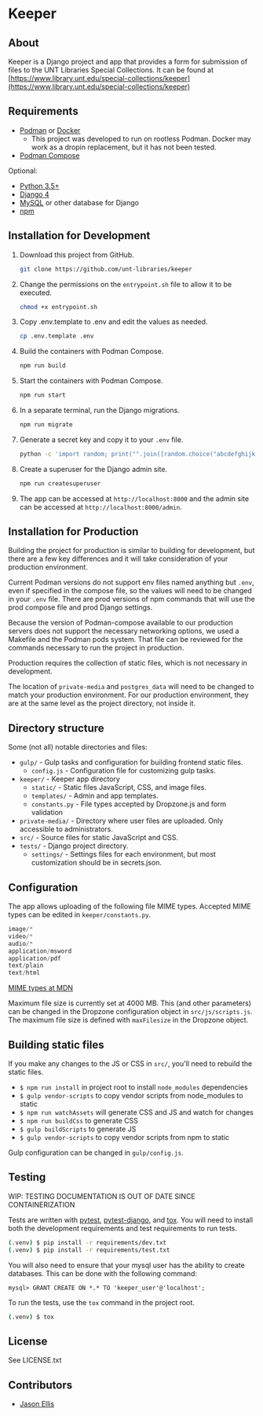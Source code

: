 Keeper
======

About
-----

Keeper is a Django project and app that provides a form for submission of files to
the UNT Libraries Special Collections. It can be found at [https://www.library.unt.edu/special-collections/keeper](https://www.library.unt.edu/special-collections/keeper)

Requirements
------------

* [Podman](https://podman.io/) or [Docker](https://www.docker.com/)
  * This project was developed to run on rootless Podman. Docker may work as a dropin replacement, but it has not been tested.
* [Podman Compose](https://github.com/containers/podman-compose)

Optional:
* [Python 3.5+](https://www.python.org/downloads/)
* [Django 4](https://www.djangoproject.com/download/)
* [MySQL](https://www.mysql.com/) or other database for Django
* [npm](https://docs.npmjs.com/downloading-and-installing-node-js-and-npm)


Installation for Development
----------------------------

1. Download this project from GitHub.

    ```sh
    git clone https://github.com/unt-libraries/keeper
    ```

2. Change the permissions on the `entrypoint.sh` file to allow it to be executed.

    ```bash
    chmod +x entrypoint.sh
    ```

3. Copy .env.template to .env and edit the values as needed.

    ```bash
    cp .env.template .env
    ```

4. Build the containers with Podman Compose.

    ```bash
    npm run build
    ```

5. Start the containers with Podman Compose.

    ```bash
    npm run start
    ```

6. In a separate terminal, run the Django migrations.

    ```bash
    npm run migrate
    ```

7. Generate a secret key and copy it to your `.env` file.

    ```bash
    python -c 'import random; print("".join([random.choice("abcdefghijklmnopqrstuvwxyz0123456789!@#$%^&*(-_=+)") for i in range(50)]))'
    ```

8. Create a superuser for the Django admin site.

    ```bash
    npm run createsuperuser
    ```

9. The app can be accessed at `http://localhost:8000` and the admin site can be accessed
    at `http://localhost:8000/admin`.


Installation for Production
---------------------------

Building the project for production is similar to building for development, but there are a few key
differences and it will take consideration of your production environment.

Current Podman versions do not support env files named anything but `.env`, even if specified in
the compose file, so the values will need to be changed in your `.env` file. There are prod versions
of npm commands that will use the prod compose file and prod Django settings.

Because the version of Podman-compose available to our production servers does not support the
necessary networking options, we used a Makefile and the Podman pods system. That file can be reviewed
for the commands necessary to run the project in production.

Production requires the collection of static files, which is not necessary in development.

The location of `private-media` and `postgres_data` will need to be changed to match your production 
environment. For our production environment, they are at the same level as the project directory, not inside it.

Directory structure
-------------------

Some (not all) notable directories and files:

* `gulp/` - Gulp tasks and configuration for building frontend static files.
  * `config.js` - Configuration file for customizing gulp tasks.
* `keeper/` - Keeper app directory
  * `static/` - Static files JavaScript, CSS, and image files.
  * `templates/` - Admin and app templates.
  * `constants.py` - File types accepted by Dropzone.js and form validation
* `private-media/` - Directory where user files are uploaded. Only accessible to administrators.
* `src/` - Source files for static JavaScript and CSS.
* `tests/` - Django project directory.
  * `settings/` - Settings files for each environment, but most customization should be in secrets.json.

Configuration
-------------

The app allows uploading of the following file MIME types. Accepted MIME types can be edited in
`keeper/constants.py`.

```python
image/*
video/*
audio/*
application/msword
application/pdf
text/plain
text/html
```

[MIME types at MDN](https://developer.mozilla.org/en-US/docs/Web/HTTP/Basics_of_HTTP/MIME_types)

Maximum file size is currently set at 4000 MB. This (and other parameters) can be changed in the
Dropzone configuration object in `src/js/scripts.js`. The maximum file size is defined with
`maxFilesize` in the Dropzone object.

Building static files
---------------------

If you make any changes to the JS or CSS in `src/`, you'll need to rebuild the static files.

* `$ npm run install` in project root to install `node_modules` dependencies
* `$ gulp vendor-scripts` to copy vendor scripts from node_modules to static
* `$ npm run watchAssets` will generate CSS and JS and watch for changes
* `$ npm run buildCss` to generate CSS
* `$ gulp buildScripts` to generate JS
* `$ gulp vendor-scripts` to copy vendor scripts from npm to static

Gulp configuration can be changed in `gulp/config.js`.

Testing
-------

WIP: TESTING DOCUMENTATION IS OUT OF DATE SINCE CONTAINERIZATION

Tests are written with [pytest](https://docs.pytest.org/en/latest/),
[pytest-django](https://pytest-django.readthedocs.io/en/latest/), and [tox](https://tox.readthedocs.io/en/latest/).
You will need to install both the development requirements and test requirements to run tests.

```bash
(.venv) $ pip install -r requirements/dev.txt
(.venv) $ pip install -r requirements/test.txt
```

You will also need to ensure that your mysql user has the ability to create databases. This can be done with the
following command:

```mysql
mysql> GRANT CREATE ON *.* TO 'keeper_user'@'localhost';
```

To run the tests, use the `tox` command in the project root.

```bash
(.venv) $ tox
```

License
-------

See LICENSE.txt

Contributors
------------

* [Jason Ellis](https://github.com/jason-ellis)
